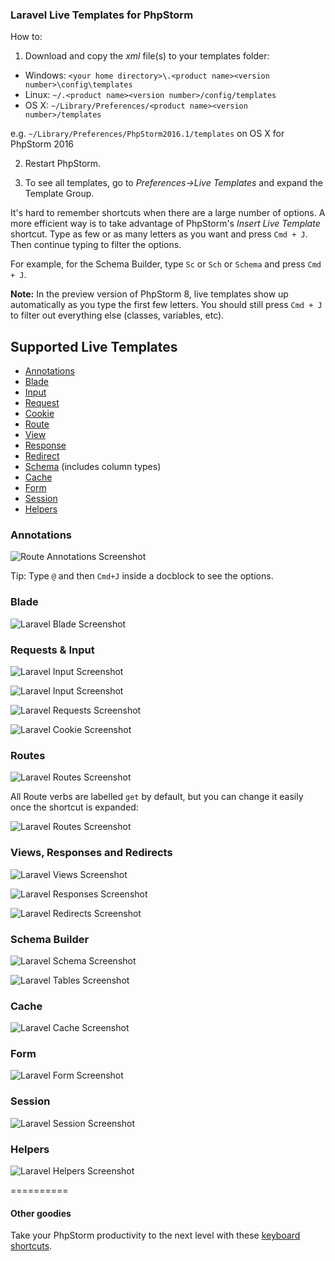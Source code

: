 ### Laravel Live Templates for PhpStorm ###

How to:

1) Download and copy the *xml* file(s) to your templates folder:

* Windows: `<your home directory>\.<product name><version number>\config\templates`
* Linux: `~/.<product name><version number>/config/templates`
* OS X: `~/Library/Preferences/<product name><version number>/templates`

e.g. `~/Library/Preferences/PhpStorm2016.1/templates` on OS X for PhpStorm 2016


2) Restart PhpStorm.

3) To see all templates, go to *Preferences->Live Templates* and expand the Template Group.


It's hard to remember shortcuts when there are a large number of options. A more efficient way is to take advantage of PhpStorm's *Insert Live Template* shortcut. Type as few or as many letters as you want and press `Cmd + J`. Then continue typing to filter the options.

For example, for the Schema Builder, type `Sc` or `Sch` or `Schema` and press `Cmd + J`. 

**Note:** In the preview version of PhpStorm 8, live templates show up automatically as you type the first few letters. You should still press `Cmd + J` to filter out everything else (classes, variables, etc).

## Supported Live Templates ##

- [Annotations](#annotations)
- [Blade](#blade)
- [Input](#requests--input)
- [Request](#requests--input)
- [Cookie](#requests--input)
- [Route](#routes)
- [View](#views-responses-and-redirects)
- [Response](#views-responses-and-redirects)
- [Redirect](#views-responses-and-redirects)
- [Schema](#schema-builder) (includes column types)
- [Cache](#cache)
- [Form](#form)
- [Session](#session)
- [Helpers](#helpers)

### Annotations ###

![Route Annotations Screenshot](https://raw.githubusercontent.com/koomai/phpstorm-laravel-live-templates/develop/images/annotations.png)

Tip: Type `@` and then `Cmd+J` inside a docblock to see the options.

### Blade ###

![Laravel Blade Screenshot](https://raw.github.com/koomai/phpstorm-laravel-live-templates/master/images/laravel-blade-screenshot.png)

### Requests & Input ###
![Laravel Input Screenshot](https://raw.github.com/koomai/phpstorm-laravel-live-templates/master/images/input-demo.png)

![Laravel Input Screenshot](https://raw.github.com/koomai/phpstorm-laravel-live-templates/master/images/input-file-demo.png)

![Laravel Requests Screenshot](https://raw.github.com/koomai/phpstorm-laravel-live-templates/master/images/request-demo.png)

![Laravel Cookie Screenshot](https://raw.github.com/koomai/phpstorm-laravel-live-templates/master/images/cookie-demo.png)

### Routes ###

![Laravel Routes Screenshot](https://raw.github.com/koomai/phpstorm-laravel-live-templates/master/images/routes-demo.png)

All Route verbs are labelled `get` by default, but you can change it easily once the shortcut is expanded:

![Laravel Routes Screenshot](https://raw.github.com/koomai/phpstorm-laravel-live-templates/master/images/routes-enum-demo.png)

### Views, Responses and Redirects ###

![Laravel Views Screenshot](https://raw.github.com/koomai/phpstorm-laravel-live-templates/master/images/view-demo.png)

![Laravel Responses Screenshot](https://raw.github.com/koomai/phpstorm-laravel-live-templates/master/images/response-demo.png)

![Laravel Redirects Screenshot](https://raw.github.com/koomai/phpstorm-laravel-live-templates/master/images/redirect-demo.png)

### Schema Builder ###

![Laravel Schema Screenshot](https://raw.github.com/koomai/phpstorm-laravel-live-templates/master/images/schema-demo.png)

![Laravel Tables Screenshot](https://raw.github.com/koomai/phpstorm-laravel-live-templates/master/images/table-demo.png)

### Cache ###

![Laravel Cache Screenshot](https://raw.github.com/koomai/phpstorm-laravel-live-templates/master/images/cache-demo.png)

### Form ###

![Laravel Form Screenshot](https://raw.github.com/koomai/phpstorm-laravel-live-templates/master/images/form-demo.png)

### Session ###

![Laravel Session Screenshot](https://raw.github.com/koomai/phpstorm-laravel-live-templates/master/images/session-demo.png)

### Helpers ###

![Laravel Helpers Screenshot](https://raw.github.com/koomai/phpstorm-laravel-live-templates/master/images/helpers-demo.png)

==========
#### Other goodies ####
Take your PhpStorm productivity to the next level with these [keyboard shortcuts](https://gist.github.com/koomai/9340189).

